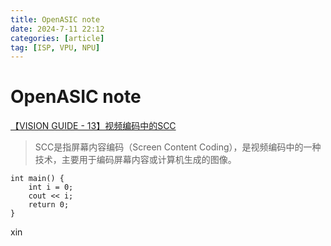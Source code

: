 ```yaml
---
title: OpenASIC note
date: 2024-7-11 22:12
categories: [article]
tag: [ISP, VPU, NPU]
---
```


# OpenASIC note
[【VISION GUIDE - 13】视频编码中的SCC](https://mp.weixin.qq.com/s/O5jkaCddgy9WVwVhmr4NXg)
> SCC是指屏幕内容编码（Screen Content Coding），是视频编码中的一种技术，主要用于编码屏幕内容或计算机生成的图像。
```
int main() {
    int i = 0;
    cout << i;
    return 0;
}
```
xin